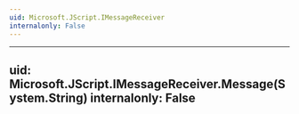 ```yaml
---
uid: Microsoft.JScript.IMessageReceiver
internalonly: False
---
```


---
uid: Microsoft.JScript.IMessageReceiver.Message(System.String)
internalonly: False
---
